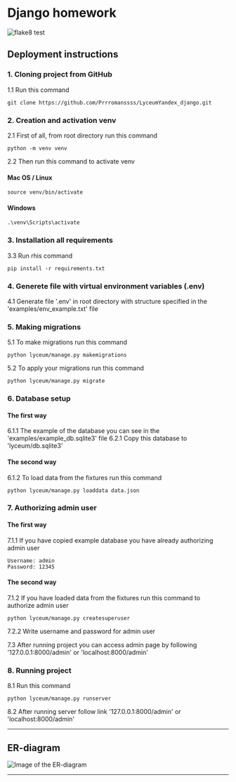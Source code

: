 # Django homework


![flake8 test](https://github.com/Prrromanssss/LyceumYandex_django/actions/workflows/python-package.yml/badge.svg)



## Deployment instructions


### 1. Cloning project from GitHub

1.1 Run this command
```commandline
git clone https://github.com/Prrromanssss/LyceumYandex_django.git
```

### 2. Creation and activation venv

2.1 First of all, from root directory run this command
```commandline
python -m venv venv
```
2.2 Then run this command to activate venv
#### Mac OS / Linux
```commandline
source venv/bin/activate
```
#### Windows
```commandline
.\venv\Scripts\activate
```

### 3. Installation all requirements

3.3 Run rhis command 
```commandline
pip install -r requirements.txt
```

### 4. Generete file with virtual environment variables (.env)

4.1 Generate file '.env' in root directory with structure specified in the 'examples/env_example.txt' file

### 5. Making migrations

5.1 To make migrations run this command

```commandline
python lyceum/manage.py makemigrations
```
5.2 To apply your migrations run this command
```commandline
python lyceum/manage.py migrate
```

### 6. Database setup

#### The first way
6.1.1 The example of the database you can see in the 'examples/example_db.sqlite3' file
6.2.1 Copy this database to 'lyceum/db.sqlite3'

#### The second way
6.1.2 To load data from the fixtures run this command
```commandline
python lyceum/manage.py loaddata data.json
```

### 7. Authorizing admin user

#### The first way
7.1.1 If you have copied example database you have already authorizing admin user
```commandline
Username: admin
Password: 12345
```

#### The second way
7.1.2 If you have loaded data from the fixtures run this command to authorize admin user
```commandline
python lyceum/manage.py createsuperuser
```
7.2.2 Write username and password for admin user

7.3 After running project you can access admin page by following '127.0.0.1:8000/admin' or 'localhost:8000/admin'

### 8. Running project

8.1 Run this command
```commandline
python lyceum/manage.py runserver
```
8.2 After running server follow link
'127.0.0.1:8000/admin' or 'localhost:8000/admin'


***

## ER-diagram
![Image of the ER-diagram](https://github.com/Prrromanssss/LyceumYandex_django/raw/main/media/ER-diagram.png)

***
